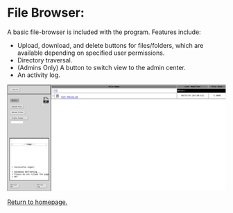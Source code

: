 # File Browser:
A basic file-browser is included with the program. Features include: 
+ Upload, download, and delete buttons for files/folders, which are available depending on specified user permissions.
+ Directory traversal.
+ (Admins Only) A button to switch view to the admin center.
+ An activity log.

![screenshot of the filebrowser.](https://github.com/allenc125789/TurtleNAS/blob/main/docs/images/screenshots/browser-page.png)

[Return to homepage.](https://github.com/allenc125789/TurtleNAS/blob/main/README.md#overview)
